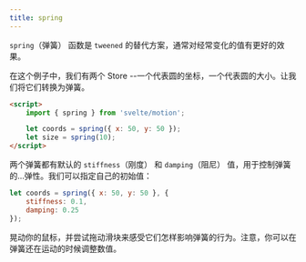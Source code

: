 ```yaml
---
title: spring
---
```


`spring`（弹簧） 函数是 `tweened` 的替代方案，通常对经常变化的值有更好的效果。

在这个例子中，我们有两个 Store --一个代表圆的坐标，一个代表圆的大小。让我们将它们转换为弹簧。

```html
<script>
	import { spring } from 'svelte/motion';

	let coords = spring({ x: 50, y: 50 });
	let size = spring(10);
</script>
```

两个弹簧都有默认的 `stiffness`（刚度） 和 `damping`（阻尼） 值，用于控制弹簧的...弹性。我们可以指定自己的初始值：

```js
let coords = spring({ x: 50, y: 50 }, {
	stiffness: 0.1,
	damping: 0.25
});
```

晃动你的鼠标，并尝试拖动滑块来感受它们怎样影响弹簧的行为。注意，你可以在弹簧还在运动的时候调整数值。